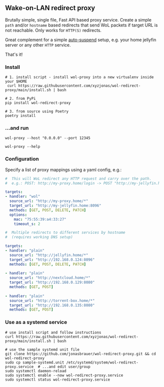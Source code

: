 ## Wake-on-LAN redirect proxy

Brutally simple, single file, Fast API based proxy service. Create a simple `path` and/or  `hostname` based
redirects that send WoL packets if target URL is not reachable. Only works for `HTTP(S)` redirects.

Great complement for a simple [auto-suspend](https://autosuspend.readthedocs.io/) setup,
e.g. your home jellyfin server or any other `HTTP` service.

That's it!

### Install
```shell
# 1. install script - install wol-proxy into a new virtualenv inside your $HOME
 curl https://raw.githubusercontent.com/xyzjonas/wol-redirect-proxy/main/install.sh | bash
```
```shell
# 2. from PyPi
pip install wol-redirect-proxy
```
```shell
# 3. from source using Poetry
poetry install
```
### ...and run
```shell
wol-proxy --host "0.0.0.0" --port 12345
```
```shell
wol-proxy --help
```

### Configuration
Specify a list of proxy mappings using a yaml config, e.g.:

```yaml
#  This will WoL redirect any HTTP request and carry over the path.
#  e.g.: POST: http://my-proxy.home/login -> POST "http://my-jellyfin.home:8096/login"

targets:
- handler: "wol"
  source_url: "http://my-proxy.home/*"
  target_url: "http://my-jellyfin.home:8096"
  methods: [GET, POST, DELETE, PATCH]
  options:
    mac: "75:55:39:a4:33:27"
    timeout_s: 2
```

```yaml
#  Multiple redirects to different services by hostname
#  (requires working DNS setup)

targets:
- handler: "plain"
  source_url: "http://jellyfin.home/*"
  target_url: "http://192.168.0.124:8096"
  methods: [GET, POST, DELETE, PATCH]
  
- handler: "plain"
  source_url: "http://nextcloud.home/*"
  target_url: "http://192.168.0.129:8080"
  methods: [GET, POST]
  
- handler: "plain"
  source_url: "http://torrent-box.home/*"
  target_url: "http://192.168.0.135:8080"
  methods: [GET, POST]
```

### Use as a systemd service

```shell
# use install script and follow instructions
curl https://raw.githubusercontent.com/xyzjonas/wol-redirect-proxy/main/install.sh | bash
```

```shell
# use the sample systemd unit file
git clone https://github.com/jonasbrauer/wol-redirect-proxy.git && cd wol-redirect-proxy 
sudo cp sample-systemd.unit /etc/systemd/system/wol-redirect-proxy.service  # ...and edit user/group
sudo systemctl daemon-reload
sudo systemctl enable --now wol-redirect-proxy.service
sudo systemctl status wol-redirect-proxy.service
```
